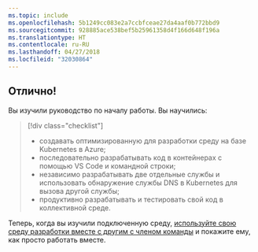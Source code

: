 ```yaml
---
ms.topic: include
ms.openlocfilehash: 5b1249cc083e2a7ccbfceae27da4aaf0b772bbd9
ms.sourcegitcommit: 928885ace538bef5b25961358d4f166d648f196a
ms.translationtype: HT
ms.contentlocale: ru-RU
ms.lasthandoff: 04/27/2018
ms.locfileid: "32030864"
---
```

## <a name="well-done"></a>Отлично!
Вы изучили руководство по началу работы. Вы научились:

> [!div class="checklist"]
> * создавать оптимизированную для разработки среду на базе Kubernetes в Azure;
> * последовательно разрабатывать код в контейнерах с помощью VS Code и командной строки;
> * независимо разрабатывать две отдельные службы и использовать обнаружение службы DNS в Kubernetes для вызова другой службы;
> * продуктивно разрабатывать и тестировать свой код в коллективной среде.

Теперь, когда вы изучили подключенную среду, [используйте свою среду разработки вместе с другим с членом команды](../how-to/share-dev-environment.md) и покажите ему, как просто работать вместе.